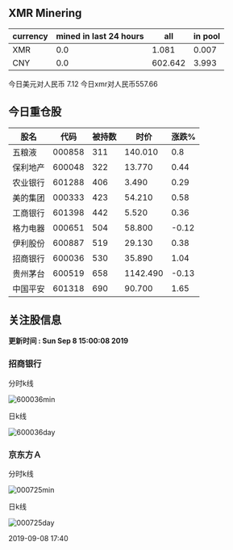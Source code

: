 ## XMR Minering

|currency|mined in last 24 hours|all|in pool|
|---|---|---|---|
|XMR|0.0|1.081|0.007|
|CNY|0.0|602.642|3.993|

今日美元对人民币 7.12	今日xmr对人民币557.66


## 今日重仓股 

|股名|代码|被持数|时价|涨跌%|
|---|---|---|---|---|
|五粮液|000858|311|140.010|0.8|
|保利地产|600048|322|13.770|0.44|
|农业银行|601288|406|3.490|0.29|
|美的集团|000333|423|54.210|0.58|
|工商银行|601398|442|5.520|0.36|
|格力电器|000651|504|58.800|-0.12|
|伊利股份|600887|519|29.130|0.38|
|招商银行|600036|530|35.890|1.04|
|贵州茅台|600519|658|1142.490|-0.13|
|中国平安|601318|690|90.700|1.65|

## 关注股信息
**更新时间 : Sun Sep  8 15:00:08 2019**
### 招商银行 
分时k线

![600036min](http://image.sinajs.cn/newchart/min/n/sh600036.gif)

日k线

![600036day](http://image.sinajs.cn/newchart/daily/n/sh600036.gif)

### 京东方Ａ 
分时k线

![000725min](http://image.sinajs.cn/newchart/min/n/sz000725.gif)

日k线

![000725day](http://image.sinajs.cn/newchart/daily/n/sz000725.gif)

2019-09-08 17:40